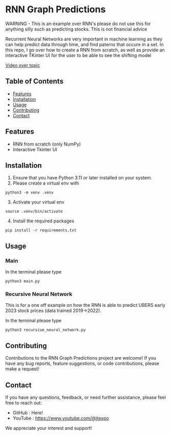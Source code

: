 # RNN Graph Predictions

WARNING - This is an example over RNN's please do not use this for anything silly such as predicting stocks. This is not financial advice

Recurrent Neural Networks are very important in machine learning as they can help predict data through time, and find paterns that occure in a set. In this repo, I go over how to create a RNN from scratch, as well as provide an interactive TKinter UI for the user to be able to see the shifting model

[Video over topic](https://youtu.be/DLR5IYkGaac)

## Table of Contents

- [Features](#features)
- [Installation](#installation)
- [Usage](#usage)
- [Contributing](#contributing)
- [Contact](#contact)

## Features

- RNN from scratch (only NumPy)
- Interactive Tkinter UI

## Installation

1. Ensure that you have Python 3.11 or later installed on your system.
2. Please create a virtual env with
```
python3 -m venv .venv
```
3. Activate your virtual env
```
source .venv/bin/activate
```
4. Install the required packages
```
pip install -r requirements.txt
```

## Usage

### Main

In the terminal please type
```
python3 main.py
```

### Recursive Neural Network

This is for a one off example on how the RNN is able to predict UBERS early 2023 stock prices (data trained 2019->2022).

In the terminal please type
```
python3 recursive_neural_network.py
```

## Contributing

Contributions to the RNN Graph Predictions project are welcome! If you have any bug reports, feature suggestions, or code contributions, please make a request!

## Contact

If you have any questions, feedback, or need further assistance, please feel free to reach out:

- GitHub : Here!
- YouTube : https://www.youtube.com/@jtexpo

We appreciate your interest and support!
